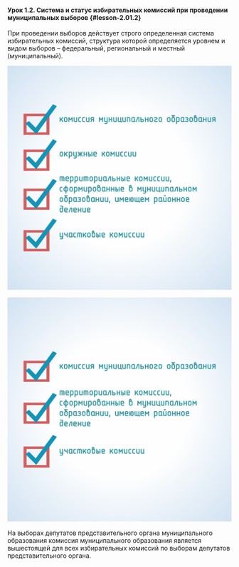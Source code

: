 #### Урок 1.2. Система и статус избирательных комиссий при проведении муниципальных выборов {#lesson-2.01.2}

При проведении выборов действует строго определенная система избирательных комиссий, структура которой определяется уровнем и видом выборов – федеральный, региональный и местный (муниципальный).

![Рисунок 1.2.1. Комиссии, которые осуществляют подготовку и проведение выборов депутатов представительного органа муниципального образования ](./2.01.2.1.svg)

![Рисунок 1.2.2. Комиссии, которые осуществляют подготовку и проведение выборов главы муниципального образования ](./2.01.2.2.svg)

На выборах депутатов представительного органа муниципального образования комиссия муниципального образования является вышестоящей для всех избирательных комиссий по выборам депутатов представительного органа.
